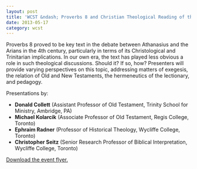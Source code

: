 ```yaml
---
layout: post
title: 'WCST &ndash; Proverbs 8 and Christian Theological Reading of the Scriptures'
date: 2013-05-17
category: wcst
---
```


Proverbs 8 proved to be key text in the debate between Athanasius and the Arians in the 4th century, particularly in terms of its Christological and Trinitarian implications. In our own era, the text has played less obvious a role in such theological discussions. Should it? If so, how? Presenters will provide varying perspectives on this topic, addressing matters of exegesis, the relation of Old and New Testaments, the hermeneutics of the lectionary, and pedagogy.

Presentations by:

* **Donald Collett** (Assistant Professor of Old Testament, Trinity School for Ministry, Ambridge, PA)
* **Michael Kolarcik** (Associate Professor of Old Testament, Regis College, Toronto)
* **Ephraim Radner** (Professor of Historical Theology, Wycliffe College, Toronto)
* **Christopher Seitz** (Senior Research Professor of Biblical Interpretation, Wycliffe College, Toronto)

[Download the event flyer.](/img/wcst/WCST-2013-Spring.pdf)
